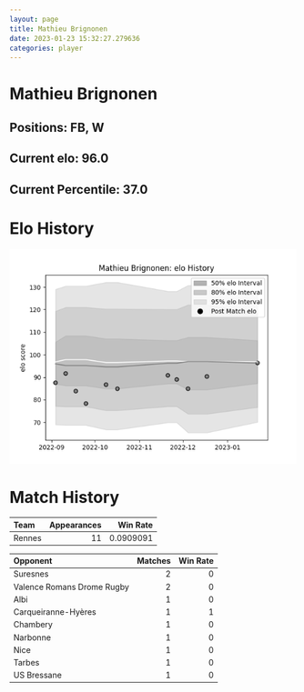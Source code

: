 ```yaml
---  
layout: page  
title: Mathieu Brignonen  
date: 2023-01-23 15:32:27.279636  
categories: player  
---
```

# Mathieu Brignonen

## Positions: FB, W

## Current elo: 96.0

## Current Percentile: 37.0

# Elo History


![elo history](history_MathieuBrignonen.png)
# Match History


| Team   |   Appearances |   Win Rate |
|:-------|--------------:|-----------:|
| Rennes |            11 |  0.0909091 |

| Opponent                   |   Matches |   Win Rate |
|:---------------------------|----------:|-----------:|
| Suresnes                   |         2 |          0 |
| Valence Romans Drome Rugby |         2 |          0 |
| Albi                       |         1 |          0 |
| Carqueiranne-Hyères        |         1 |          1 |
| Chambery                   |         1 |          0 |
| Narbonne                   |         1 |          0 |
| Nice                       |         1 |          0 |
| Tarbes                     |         1 |          0 |
| US Bressane                |         1 |          0 |